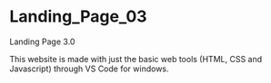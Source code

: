 # Landing_Page_03
Landing Page 3.0

This website is made with just the basic web tools (HTML, CSS and Javascript) through VS Code for windows.
